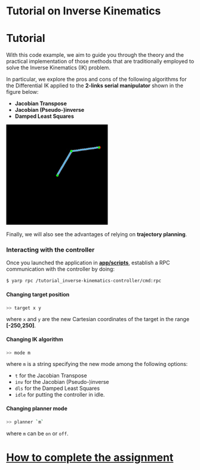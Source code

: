 Tutorial on Inverse Kinematics
==============================

# Tutorial
With this code example, we aim to guide you through the theory and the practical
implementation of those methods that are traditionally employed to solve the
Inverse Kinematics (IK) problem.

In particular, we explore the pros and cons of the following algorithms for
the Differential IK applied to the **2-links serial manipulator** shown in the
figure below:
- **Jacobian Transpose**
- **Jacobian (Pseudo-)inverse**
- **Damped Least Squares**

![robot](/misc/robot.gif)

Finally, we will also see the advantages of relying on **trajectory planning**.

### Interacting with the controller
Once you launched the application in [**app/scripts**](/app/scripts), establish a RPC communication with the controller by doing:
```sh
$ yarp rpc /tutorial_inverse-kinematics-controller/cmd:rpc
```

#### Changing target position
```sh
>> target x y
```
where `x` and `y` are the new Cartesian coordinates of the target in the range **[-250,250]**.

#### Changing IK algorithm
```sh
>> mode m
```
where `m` is a string specifying the new mode among the following options:
- `t` for the Jacobian Transpose
- `inv` for the Jacobian (Pseudo-)inverse
- `dls` for the Damped Least Squares
- `idle` for putting the controller in idle.

#### Changing planner mode
```sh
>> planner `m`
```
where `m` can be `on` or `off`.

# [How to complete the assignment](https://github.com/vvv-school/vvv-school.github.io/blob/master/instructions/how-to-complete-assignments.md)

